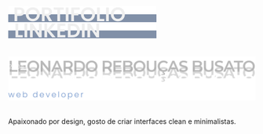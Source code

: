 
<div align="left">
  <a href="https://leoreboucass.github.io/">
    <img src="https://github.com/leoreboucass/leoreboucass/blob/main/img/portifolio.svg">
  </a>
  <a href="https://www.linkedin.com/in/leonardo-rebou%C3%A7as/">
    <img src="https://github.com/leoreboucass/leoreboucass/blob/main/img/linkedin.svg">
  </a>
</div>

<br>
<br>

<div align="left">
  <a href="https://github.com/leoreboucass">
    <img src="https://github.com/leoreboucass/leoreboucass/blob/main/img/tipografia.svg">
  </a>
</div>

<br>

<div align="left">
  <p> Apaixonado por design, gosto de criar interfaces clean e minimalistas. </p>
</div>

<br>

